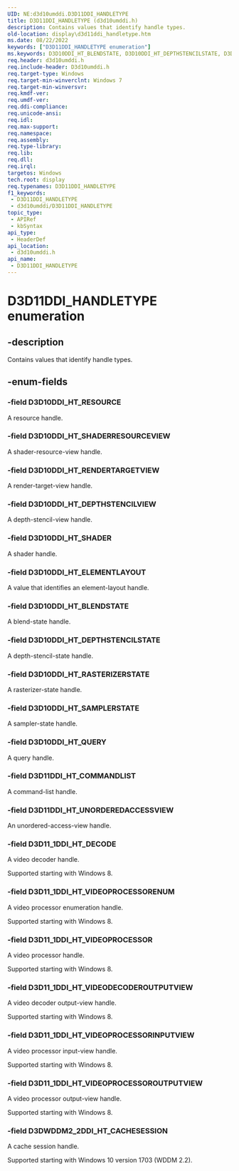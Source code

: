 ```yaml
---
UID: NE:d3d10umddi.D3D11DDI_HANDLETYPE
title: D3D11DDI_HANDLETYPE (d3d10umddi.h)
description: Contains values that identify handle types.
old-location: display\d3d11ddi_handletype.htm
ms.date: 08/22/2022
keywords: ["D3D11DDI_HANDLETYPE enumeration"]
ms.keywords: D3D10DDI_HT_BLENDSTATE, D3D10DDI_HT_DEPTHSTENCILSTATE, D3D10DDI_HT_DEPTHSTENCILVIEW, D3D10DDI_HT_ELEMENTLAYOUT, D3D10DDI_HT_QUERY, D3D10DDI_HT_RASTERIZERSTATE, D3D10DDI_HT_RENDERTARGETVIEW, D3D10DDI_HT_RESOURCE, D3D10DDI_HT_SAMPLERSTATE, D3D10DDI_HT_SHADER, D3D10DDI_HT_SHADERRESOURCEVIEW, D3D11DDI_HANDLETYPE, D3D11DDI_HANDLETYPE enumeration [Display Devices], D3D11DDI_HT_COMMANDLIST, D3D11DDI_HT_UNORDEREDACCESSVIEW, D3D11_1DDI_HT_DECODE, D3D11_1DDI_HT_VIDEODECODEROUTPUTVIEW, D3D11_1DDI_HT_VIDEOPROCESSOR, D3D11_1DDI_HT_VIDEOPROCESSORENUM, D3D11_1DDI_HT_VIDEOPROCESSORINPUTVIEW, D3D11_1DDI_HT_VIDEOPROCESSOROUTPUTVIEW, D3D12DDI_HT_COMMAND_ALLOCATOR, D3D12DDI_HT_COMMAND_LIST, D3D12DDI_HT_COMMAND_QUEUE, D3D12DDI_HT_DESCRIPTOR_HEAP, D3D12DDI_HT_FENCE, D3D12DDI_HT_HEAP, D3D12DDI_HT_PIPELINE_STATE, D3D12DDI_HT_UNORDERED_ACCESS_VIEW_COUNTER, UMDisplayDriver_Dx11param_Structs_b979aef9-205a-4af9-b68e-9064499faca5.xml, d3d10umddi/ D3D12DDI_HT_COMMAND_ALLOCATOR, d3d10umddi/ D3D12DDI_HT_COMMAND_LIST, d3d10umddi/ D3D12DDI_HT_COMMAND_QUEUE, d3d10umddi/ D3D12DDI_HT_DESCRIPTOR_HEAP, d3d10umddi/ D3D12DDI_HT_FENCE, d3d10umddi/ D3D12DDI_HT_HEAP, d3d10umddi/ D3D12DDI_HT_PIPELINE_STATE, d3d10umddi/ D3D12DDI_HT_UNORDERED_ACCESS_VIEW_COUNTER, d3d10umddi/D3D10DDI_HT_BLENDSTATE, d3d10umddi/D3D10DDI_HT_DEPTHSTENCILSTATE, d3d10umddi/D3D10DDI_HT_DEPTHSTENCILVIEW, d3d10umddi/D3D10DDI_HT_ELEMENTLAYOUT, d3d10umddi/D3D10DDI_HT_QUERY, d3d10umddi/D3D10DDI_HT_RASTERIZERSTATE, d3d10umddi/D3D10DDI_HT_RENDERTARGETVIEW, d3d10umddi/D3D10DDI_HT_RESOURCE, d3d10umddi/D3D10DDI_HT_SAMPLERSTATE, d3d10umddi/D3D10DDI_HT_SHADER, d3d10umddi/D3D10DDI_HT_SHADERRESOURCEVIEW, d3d10umddi/D3D11DDI_HANDLETYPE, d3d10umddi/D3D11DDI_HT_COMMANDLIST, d3d10umddi/D3D11DDI_HT_UNORDEREDACCESSVIEW, d3d10umddi/D3D11_1DDI_HT_DECODE, d3d10umddi/D3D11_1DDI_HT_VIDEODECODEROUTPUTVIEW, d3d10umddi/D3D11_1DDI_HT_VIDEOPROCESSOR, d3d10umddi/D3D11_1DDI_HT_VIDEOPROCESSORENUM, d3d10umddi/D3D11_1DDI_HT_VIDEOPROCESSORINPUTVIEW, d3d10umddi/D3D11_1DDI_HT_VIDEOPROCESSOROUTPUTVIEW, display.d3d11ddi_handletype
req.header: d3d10umddi.h
req.include-header: D3d10umddi.h
req.target-type: Windows
req.target-min-winverclnt: Windows 7
req.target-min-winversvr: 
req.kmdf-ver: 
req.umdf-ver: 
req.ddi-compliance: 
req.unicode-ansi: 
req.idl: 
req.max-support: 
req.namespace: 
req.assembly: 
req.type-library: 
req.lib: 
req.dll: 
req.irql: 
targetos: Windows
tech.root: display
req.typenames: D3D11DDI_HANDLETYPE
f1_keywords:
 - D3D11DDI_HANDLETYPE
 - d3d10umddi/D3D11DDI_HANDLETYPE
topic_type:
 - APIRef
 - kbSyntax
api_type:
 - HeaderDef
api_location:
 - d3d10umddi.h
api_name:
 - D3D11DDI_HANDLETYPE
---
```


# D3D11DDI_HANDLETYPE enumeration

## -description

Contains values that identify handle types.

## -enum-fields

### -field D3D10DDI_HT_RESOURCE

A resource handle.

### -field D3D10DDI_HT_SHADERRESOURCEVIEW

A shader-resource-view handle.

### -field D3D10DDI_HT_RENDERTARGETVIEW

A render-target-view handle.

### -field D3D10DDI_HT_DEPTHSTENCILVIEW

A depth-stencil-view handle.

### -field D3D10DDI_HT_SHADER

A shader handle.

### -field D3D10DDI_HT_ELEMENTLAYOUT

A value that identifies an element-layout handle.

### -field D3D10DDI_HT_BLENDSTATE

A blend-state handle.

### -field D3D10DDI_HT_DEPTHSTENCILSTATE

A depth-stencil-state handle.

### -field D3D10DDI_HT_RASTERIZERSTATE

A rasterizer-state handle.

### -field D3D10DDI_HT_SAMPLERSTATE

A sampler-state handle.

### -field D3D10DDI_HT_QUERY

A query handle.

### -field D3D11DDI_HT_COMMANDLIST

A command-list handle.

### -field D3D11DDI_HT_UNORDEREDACCESSVIEW

An unordered-access-view handle.

### -field D3D11_1DDI_HT_DECODE

A video decoder handle.

Supported starting with Windows 8.

### -field D3D11_1DDI_HT_VIDEOPROCESSORENUM

A video processor enumeration handle.

Supported starting with Windows 8.

### -field D3D11_1DDI_HT_VIDEOPROCESSOR

A video processor handle.

Supported starting with Windows 8.

### -field D3D11_1DDI_HT_VIDEODECODEROUTPUTVIEW

A video decoder output-view handle.

Supported starting with Windows 8.

### -field D3D11_1DDI_HT_VIDEOPROCESSORINPUTVIEW

A video processor input-view handle.

Supported starting with Windows 8.

### -field D3D11_1DDI_HT_VIDEOPROCESSOROUTPUTVIEW

A video processor output-view handle.

Supported starting with Windows 8.

### -field D3DWDDM2_2DDI_HT_CACHESESSION

A cache session handle.

Supported starting with Windows 10 version 1703 (WDDM 2.2).
